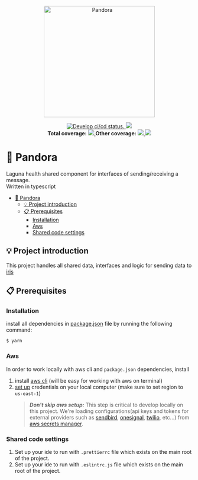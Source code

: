 <p align="center">
  <a href="https://en.wikipedia.org/wiki/Pandora" target="blank"><img src="https://scontent.ftlv5-1.fna.fbcdn.net/v/t1.18169-9/179609_492473770810335_233997892_n.jpg?_nc_cat=102&ccb=1-5&_nc_sid=cdbe9c&_nc_ohc=he4zXYw2UdoAX9EviCJ&_nc_ht=scontent.ftlv5-1.fna&oh=463b5640a4781c5c13583791fab8d2a5&oe=61A967A1" width="300" alt="Pandora" /></a>
</p>

<p align="center">
  <a href="https://github.com/LagunaHealth/pandora/actions?query=branch%3Amaster">
    <img src="https://github.com/LagunaHealth/pandora/workflows/Pandora/badge.svg" alt="Develop ci/cd status." />
  </a>
  <a href="https://github.com/LagunaHealth/pandora/contributors" alt="Contributors">
    <img src="https://img.shields.io/github/contributors/badges/shields" />
  </a> <br/>
  <b>Total coverage:</b>
  <a href="https://laguna-health-coverage.s3.amazonaws.com/pandora/add-badge-to-readme/coverage/lcov-report/index.html" alt="lines">
    <img src="https://laguna-health-coverage.s3.amazonaws.com/pandora/add-badge-to-readme/coverage/badge-lines.svg" />
  </a>
  <b>Other coverage:</b>
  <a href="https://laguna-health-coverage.s3.amazonaws.com/pandora/add-badge-to-readme/coverage/lcov-report/index.html" alt="functions">
    <img src="https://laguna-health-coverage.s3.amazonaws.com/pandora/add-badge-to-readme/coverage/badge-functions.svg" />
  </a>
  <a href="https://laguna-health-coverage.s3.amazonaws.com/pandora/add-badge-to-readme/coverage/lcov-report/index.html" alt="statements">
    <img src="https://laguna-health-coverage.s3.amazonaws.com/pandora/add-badge-to-readme/coverage/badge-statements.svg" />
  </a>
</p>

# 📨 Pandora

Laguna health shared component for interfaces of sending/receiving a message.
<br/>Written in typescript

- [📨 Pandora](#-pandora)
    * [💡 Project introduction](#-project-introduction)
    * [📋 Prerequisites](#-prerequisites)
        + [Installation](#installation)
        + [Aws](#aws)
        + [Shared code settings](#shared-code-settings)
    
## 💡 Project introduction

This project handles all shared data, interfaces and logic for sending data to [iris](https://github.com/LagunaHealth/iris)

## 📋 Prerequisites

### Installation

install all dependencies in [package.json](./package.json) file by running the following command:

```bash
$ yarn
```

### Aws

In order to work locally with aws cli and `package.json` dependencies, install

1. install [aws cli](https://docs.aws.amazon.com/cli/latest/userguide/install-cliv2-mac.html) (will be easy for working with aws on terminal)
2. [set up](https://docs.aws.amazon.com/sdk-for-java/v1/developer-guide/setup-credentials.html) credentials on your local computer (make sure to set region to `us-east-1`)
   > **_Don't skip aws setup:_** This step is critical to develop locally on this project.
   > We're loading configurations(api keys and tokens for external providers such as
   > [sendbird](https://sendbird.com), [onesignal](https://onesignal.com), [twilio](https://www.twilio.com), etc...)
   > from [aws secrets manager](https://aws.amazon.com/secrets-manager/).

### Shared code settings

1. Set up your ide to run with `.prettierrc` file which exists on the main root of the project.
2. Set up your ide to run with `.eslintrc.js` file which exists on the main root of the project.